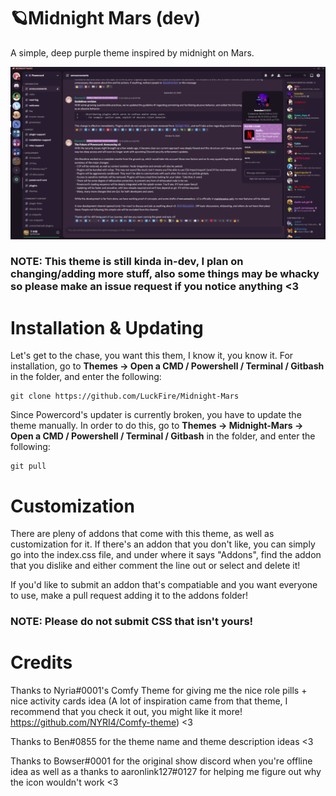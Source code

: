 # 🪐Midnight Mars (dev)
A simple, deep purple theme inspired by midnight on Mars.

![Preview](./Previews/FullPreview3.png)

### NOTE: This theme is still kinda in-dev, I plan on changing/adding more stuff, also some things may be whacky so please make an issue request if you notice anything <3

# Installation & Updating
Let's get to the chase, you want this them, I know it, you know it. For installation, go to **Themes -> Open a CMD / Powershell / Terminal / Gitbash** in the folder, and enter the following:
```
git clone https://github.com/LuckFire/Midnight-Mars
```

Since Powercord's updater is currently broken, you have to update the theme manually. In order to do this, go to **Themes -> Midnight-Mars -> Open a CMD / Powershell / Terminal / Gitbash** in the folder, and enter the following:
```
git pull
```

# Customization
There are pleny of addons that come with this theme, as well as customization for it. If there's an addon that you don't like, you can simply go into the index.css file, and under where it says "Addons", find the addon that you dislike and either comment the line out or select and delete it!

If you'd like to submit an addon that's compatiable and you want everyone to use, make a pull request adding it to the addons folder!

### NOTE: Please do not submit CSS that isn't yours!

# Credits
Thanks to Nyria#0001's Comfy Theme for giving me the nice role pills + nice activity cards idea (A lot of inspiration came from that theme, I recommend that you check it out, you might like it more! https://github.com/NYRI4/Comfy-theme) <3

Thanks to Ben#0855 for the theme name and theme description ideas <3

Thanks to Bowser#0001 for the original show discord when you're offline idea as well as a thanks to aaronlink127#0127 for helping me figure out why the icon wouldn't work <3
